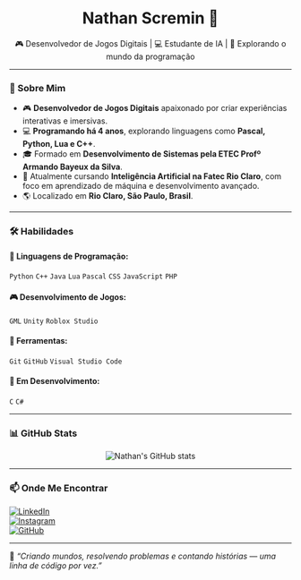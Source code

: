 <h1 align="center">Nathan Scremin 👾</h1>
<p align="center">
  🎮 Desenvolvedor de Jogos Digitais | 💻 Estudante de IA | 🚀 Explorando o mundo da programação
</p>

---

### 🧠 Sobre Mim

- 🎮 **Desenvolvedor de Jogos Digitais** apaixonado por criar experiências interativas e imersivas.  
- 💻 **Programando há 4 anos**, explorando linguagens como **Pascal, Python, Lua e C++**.  
- 🎓 Formado em **Desenvolvimento de Sistemas pela ETEC Profº Armando Bayeux da Silva**.  
- 🤖 Atualmente cursando **Inteligência Artificial na Fatec Rio Claro**, com foco em aprendizado de máquina e desenvolvimento avançado.  
- 🌎 Localizado em **Rio Claro, São Paulo, Brasil**.

---

### 🛠️ Habilidades

#### 💬 Linguagens de Programação:
`Python` `C++` `Java` `Lua` `Pascal` `CSS` `JavaScript` `PHP`

#### 🎮 Desenvolvimento de Jogos:
`GML` `Unity` `Roblox Studio`

#### 🧰 Ferramentas:
`Git` `GitHub` `Visual Studio Code`

#### 📘 Em Desenvolvimento:
`C` `C#`

---

### 📊 GitHub Stats

<p align="center">
  <img src="https://github-readme-stats.vercel.app/api?username=nathanscremin&show_icons=true&theme=tokyonight" alt="Nathan's GitHub stats"/>
</p>

---

### 📫 Onde Me Encontrar

[![LinkedIn](https://img.shields.io/badge/LinkedIn-0077B5?style=flat-square&logo=linkedin&logoColor=white)](https://www.linkedin.com/in/nathan-scremin-011698317)  
[![Instagram](https://img.shields.io/badge/Instagram-E4405F?style=flat-square&logo=instagram&logoColor=white)](https://www.instagram.com/nth_scr)  
[![GitHub](https://img.shields.io/badge/GitHub-100000?style=flat-square&logo=github&logoColor=white)](https://github.com/nathanscremin)

---

🧩 _“Criando mundos, resolvendo problemas e contando histórias — uma linha de código por vez.”_
